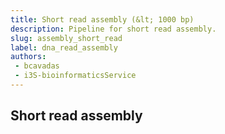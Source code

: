 ```yaml
---
title: Short read assembly (&lt; 1000 bp)
description: Pipeline for short read assembly.
slug: assembly_short_read
label: dna_read_assembly
authors:
 - bcavadas
 - i3S-bioinformaticsService
---
```


## Short read assembly 
